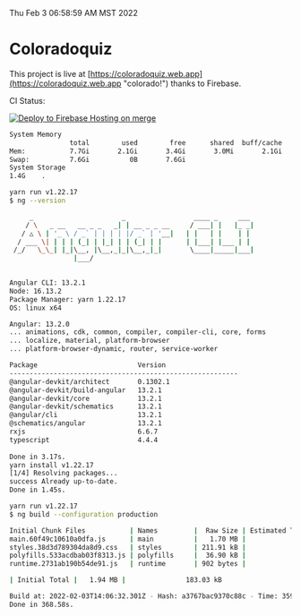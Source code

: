 Thu Feb  3 06:58:59 AM MST 2022

# Coloradoquiz


This project is live at [https://coloradoquiz.web.app](https://coloradoquiz.web.app "colorado!") thanks to Firebase.

CI Status: 

[![Deploy to Firebase Hosting on merge](https://github.com/teamkushal/coloradoquiz/actions/workflows/firebase-hosting-merge.yml/badge.svg)](https://github.com/teamkushal/coloradoquiz/actions/workflows/firebase-hosting-merge.yml)

```bash
System Memory
               total        used        free      shared  buff/cache   available
Mem:           7.7Gi       2.1Gi       3.4Gi       3.0Mi       2.1Gi       5.3Gi
Swap:          7.6Gi          0B       7.6Gi
System Storage
1.4G	.
```
```bash
yarn run v1.22.17
$ ng --version

     _                      _                 ____ _     ___
    / \   _ __   __ _ _   _| | __ _ _ __     / ___| |   |_ _|
   / △ \ | '_ \ / _` | | | | |/ _` | '__|   | |   | |    | |
  / ___ \| | | | (_| | |_| | | (_| | |      | |___| |___ | |
 /_/   \_\_| |_|\__, |\__,_|_|\__,_|_|       \____|_____|___|
                |___/
    

Angular CLI: 13.2.1
Node: 16.13.2
Package Manager: yarn 1.22.17
OS: linux x64

Angular: 13.2.0
... animations, cdk, common, compiler, compiler-cli, core, forms
... localize, material, platform-browser
... platform-browser-dynamic, router, service-worker

Package                         Version
---------------------------------------------------------
@angular-devkit/architect       0.1302.1
@angular-devkit/build-angular   13.2.1
@angular-devkit/core            13.2.1
@angular-devkit/schematics      13.2.1
@angular/cli                    13.2.1
@schematics/angular             13.2.1
rxjs                            6.6.7
typescript                      4.4.4
    
Done in 3.17s.
yarn install v1.22.17
[1/4] Resolving packages...
success Already up-to-date.
Done in 1.45s.
```
```bash
yarn run v1.22.17
$ ng build --configuration production

Initial Chunk Files           | Names         |  Raw Size | Estimated Transfer Size
main.60f49c10610a0dfa.js      | main          |   1.70 MB |               158.35 kB
styles.38d3d789304da8d9.css   | styles        | 211.91 kB |                12.46 kB
polyfills.533acdbab03f8313.js | polyfills     |  36.90 kB |                11.72 kB
runtime.2731ab190b54de91.js   | runtime       | 902 bytes |               517 bytes

| Initial Total |   1.94 MB |               183.03 kB

Build at: 2022-02-03T14:06:32.301Z - Hash: a3767bac9370c88c - Time: 359220ms
Done in 368.58s.
```
